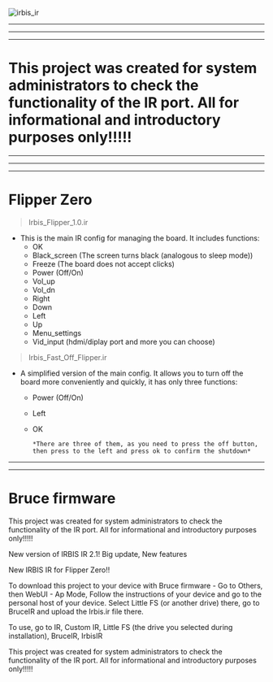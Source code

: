 
![irbis_ir](https://github.com/user-attachments/assets/90648331-913f-4b90-8fd2-916f5c0655aa)

______
______
______
# **This project was created for system administrators to check the functionality of the IR port. All for informational and introductory purposes only!!!!!**
______
______
______

# Flipper Zero

> Irbis_Flipper_1.0.ir

* This is the main IR config for managing the board. It includes functions:
  + OK
  + Black_screen (The screen turns black (analogous to sleep mode))
  + Freeze (The board does not accept clicks)
  + Power (Off/On)
  + Vol_up
  + Vol_dn
  + Right
  + Down
  + Left
  + Up
  + Menu_settings
  + Vid_input (hdmi/diplay port and more you can choose)

 > Irbis_Fast_Off_Flipper.ir

* A simplified version of the main config. It allows you to turn off the board more conveniently and quickly, it has only three functions:
  + Power (Off/On)
  + Left
  + OK
 
        *There are three of them, as you need to press the off button, then press to the left and press ok to confirm the shutdown*

___________
___________

# Bruce firmware

This project was created for system administrators to check the functionality of the IR port. All for informational and introductory purposes only!!!!!

New version of IRBIS IR 2.1! Big update, New features

New IRBIS IR for Flipper Zero!!

To download this project to your device with Bruce firmware - Go to Others, then WebUI - Ap Mode, Follow the instructions of your device and go to the personal host of your device. Select Little FS (or another drive) there, go to BruceIR and upload the Irbis.ir file there.

To use, go to IR, Custom IR, Little FS (the drive you selected during installation), BruceIR, IrbisIR

This project was created for system administrators to check the functionality of the IR port. All for informational and introductory purposes only!!!!!
